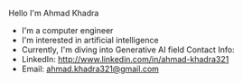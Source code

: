 Hello I'm Ahmad Khadra
* I'm a computer engineer
* I'm interested in artificial intelligence
* Currently, I'm diving into Generative AI field Contact Info:
* LinkedIn: http://www.linkedin.com/in/ahmad-khadra321
* Email: ahmad.khadra321@gmail.com
